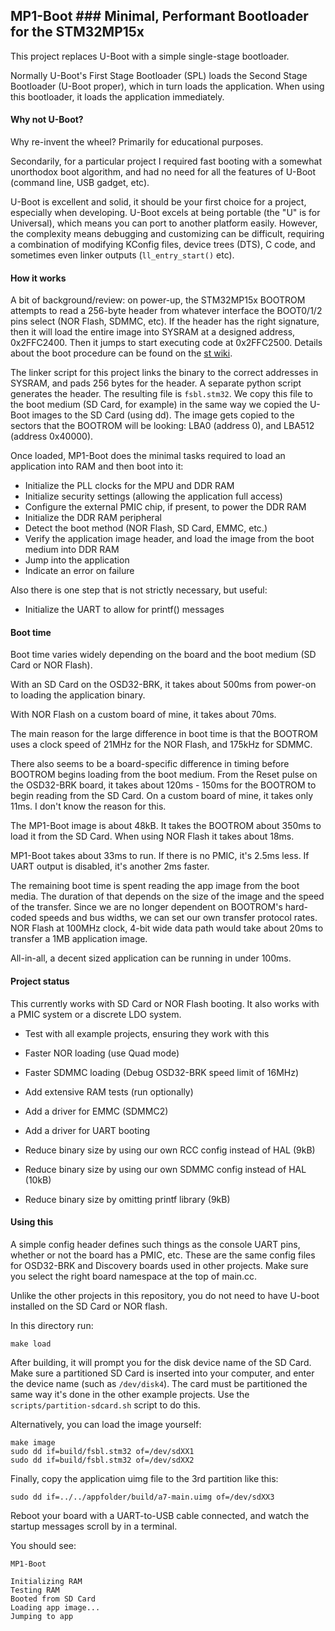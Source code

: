 ## MP1-Boot ### Minimal, Performant Bootloader for the STM32MP15x

This project replaces U-Boot with a simple single-stage bootloader.

Normally U-Boot's First Stage Bootloader (SPL) loads the Second Stage
Bootloader (U-Boot proper), which in turn loads the application. When using
this bootloader, it loads the application immediately.

#### Why not U-Boot?

Why re-invent the wheel? Primarily for educational purposes.

Secondarily, for a particular project I required fast booting with a somewhat
unorthodox boot algorithm, and had no need for all the features of U-Boot
(command line, USB gadget, etc).

U-Boot is excellent and solid, it should be your first choice for a project,
especially when developing. U-Boot excels at being portable (the "U" is for
Universal), which means you can port to another platform easily. However, the
complexity means debugging and customizing can be difficult, requiring a
combination of modifying KConfig files, device trees (DTS), C code, and
sometimes even linker outputs (`ll_entry_start()` etc).

#### How it works

A bit of background/review: on power-up, the STM32MP15x BOOTROM attempts to
read a 256-byte header from whatever interface the BOOT0/1/2 pins select (NOR
Flash, SDMMC, etc). If the header has the right signature, then it will load
the entire image into SYSRAM at a designed address, 0x2FFC2400. Then it jumps
to start executing code at 0x2FFC2500. Details about the boot procedure can be
found on the [st
wiki](https://wiki.st.com/stm32mpu/wiki/STM32_MPU_ROM_code_overview).

The linker script for this project links the binary to the correct addresses in
SYSRAM, and pads 256 bytes for the header. A separate python script generates
the header. The resulting file is `fsbl.stm32`. We copy this file to the boot
medium (SD Card, for example) in the same way we copied the U-Boot images to
the SD Card (using dd). The image gets copied to the sectors that the BOOTROM
will be looking: LBA0 (address 0), and LBA512 (address 0x40000).

Once loaded, MP1-Boot does the minimal tasks required to load an application into
RAM and then boot into it:

  - Initialize the PLL clocks for the MPU and DDR RAM
  - Initialize security settings (allowing the application full access)
  - Configure the external PMIC chip, if present, to power the DDR RAM
  - Initialize the DDR RAM peripheral
  - Detect the boot method (NOR Flash, SD Card, EMMC, etc.)
  - Verify the application image header, and load the image from the boot
	medium into DDR RAM
  - Jump into the application 
  - Indicate an error on failure

Also there is one step that is not strictly necessary, but useful:

  - Initialize the UART to allow for printf() messages

#### Boot time

Boot time varies widely depending on the board and the boot medium (SD Card or
NOR Flash).

With an SD Card on the OSD32-BRK, it takes about 500ms from power-on to loading
the application binary.

With NOR Flash on a custom board of mine, it takes about 70ms. 

The main reason for the large difference in boot time is that the BOOTROM uses
a clock speed of 21MHz for the NOR Flash, and 175kHz for SDMMC.

There also seems to be a board-specific difference in timing before BOOTROM
begins loading from the boot medium. From the Reset pulse on the OSD32-BRK
board, it takes about 120ms - 150ms for the BOOTROM to begin reading from the
SD Card. On a custom board of mine, it takes only 11ms. I don't know the reason
for this.

The MP1-Boot image is about 48kB. It takes the BOOTROM about 350ms to load it from
the SD Card. When using NOR Flash it takes about 18ms.

MP1-Boot takes about 33ms to run. If there is no PMIC, it's 2.5ms less. If UART
output is disabled, it's another 2ms faster.

The remaining boot time is spent reading the app image from the boot media. The
duration of that depends on the size of the image and the speed of the
transfer. Since we are no longer dependent on BOOTROM's hard-coded speeds and bus
widths, we can set our own transfer protocol rates. NOR Flash at 100MHz clock,
4-bit wide data path would take about 20ms to transfer a 1MB application image.

All-in-all, a decent sized application can be running in under 100ms.

#### Project status

This currently works with SD Card or NOR Flash booting. It also works with
a PMIC system or a discrete LDO system. 

  * Test with all example projects, ensuring they work with this

  * Faster NOR loading (use Quad mode)

  * Faster SDMMC loading (Debug OSD32-BRK speed limit of 16MHz)

  * Add extensive RAM tests (run optionally)

  * Add a driver for EMMC (SDMMC2)

  * Add a driver for UART booting

  * Reduce binary size by using our own RCC config instead of HAL (9kB)

  * Reduce binary size by using our own SDMMC config instead of HAL (10kB)

  * Reduce binary size by omitting printf library (9kB)


#### Using this

A simple config header defines such things as the console UART pins, whether or not the
board has a PMIC, etc. These are the same config files for OSD32-BRK and
Discovery boards used in other projects. Make sure you select the right
board namespace at the top of main.cc.

Unlike the other projects in this repository, you do not need to have U-boot
installed on the SD Card or NOR flash.

In this directory run:

```
make load
```

After building, it will prompt you for the disk device name of the SD Card.
Make sure a partitioned SD Card is inserted into your computer, and enter the
device name (such as `/dev/disk4`). The card must be partitioned the same way
it's done in the other example projects. Use the `scripts/partition-sdcard.sh`
script to do this.

Alternatively, you can load the image yourself:

```
make image
sudo dd if=build/fsbl.stm32 of=/dev/sdXX1
sudo dd if=build/fsbl.stm32 of=/dev/sdXX2
```

Finally, copy the application uimg file to the 3rd partition like this:

```
sudo dd if=../../appfolder/build/a7-main.uimg of=/dev/sdXX3
```

Reboot your board with a UART-to-USB cable connected, and watch the startup
messages scroll by in a terminal.

You should see:

```
MP1-Boot

Initializing RAM
Testing RAM
Booted from SD Card
Loading app image...
Jumping to app 
```



